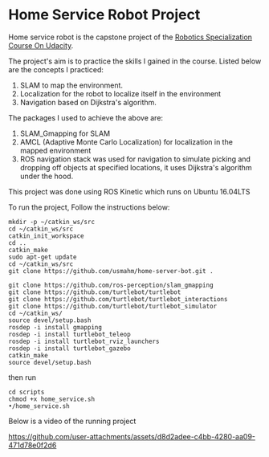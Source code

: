 # Home Service Robot Project

Home service robot is the capstone project of the [Robotics Specialization Course On Udacity](https://www.udacity.com/enrollment/nd209).

The project's aim is to practice the skills I gained in the course. Listed below are the concepts I practiced:

1. SLAM to map the environment.
2. Localization for the robot to localize itself in the environment
3. Navigation based on Dijkstra's algorithm.

The packages I used to achieve the above are:
1. SLAM_Gmapping for SLAM
2. AMCL (Adaptive Monte Carlo Localization) for localization in the mapped environment
3. ROS navigation stack was used for navigation to simulate picking and dropping off objects at specified locations, it uses Dijkstra's algorithm under the hood.

This project was done using ROS Kinetic which runs on Ubuntu 16.04LTS

To run the project, Follow the instructions below:
```
mkdir -p ~/catkin_ws/src
cd ~/catkin_ws/src
catkin_init_workspace
cd ..
catkin_make
sudo apt-get update
cd ~/catkin_ws/src
git clone https://github.com/usmahm/home-server-bot.git .

git clone https://github.com/ros-perception/slam_gmapping
git clone https://github.com/turtlebot/turtlebot
git clone https://github.com/turtlebot/turtlebot_interactions
git clone https://github.com/turtlebot/turtlebot_simulator
cd ~/catkin_ws/
source devel/setup.bash
rosdep -i install gmapping
rosdep -i install turtlebot_teleop
rosdep -i install turtlebot_rviz_launchers
rosdep -i install turtlebot_gazebo
catkin_make
source devel/setup.bash
```

then run 
```
cd scripts
chmod +x home_service.sh
•/home_service.sh
```

Below is a video of the running project


https://github.com/user-attachments/assets/d8d2adee-c4bb-4280-aa09-471d78e0f2d6

